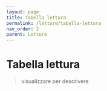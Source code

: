 ```yaml
---
layout: page
title: Tabella lettura
permalink: /letture/tabella-lettura
nav_order: 2
parent: Letture
---
```


# Tabella lettura

> visualizzare per descrivere
